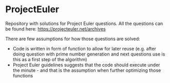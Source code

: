 # ProjectEuler

Repository with solutions for Project Euler questions. All the questions can be found here: https://projecteuler.net/archives

There are few assumptions for how those questions are solved:
- Code is written in form of function to allow for later reuse (e.g. after doing question with prime number generation and next questions use is this as a first step of the algorithm)
- Project Euler guidelines suggests that the code should execute under the minute - and that is the assumption when further optimizing those functions

